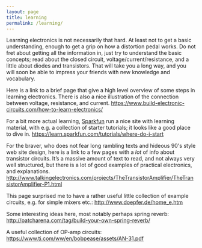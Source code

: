 ```yaml
---
layout: page
title: learning
permalink: /learning/
---
```



Learning electronics is not necessarily that hard. At least not to get a basic understanding, enough to get a grip on how a distortion pedal works. Do not fret about getting all the information in, just try to understand the basic concepts; read about the closed circuit, voltage/current/resistance, and a little about diodes and transistors. That will take you a long way, and you will soon be able to impress your friends with new knowledge and vocabulary.

Here is a link to a brief page that give a high level overview of some steps in learning electronics. There is also a nice illustration of the connection between voltage, resistance, and current. 
<https://www.build-electronic-circuits.com/how-to-learn-electronics/>

For a bit more actual learning, [Sparkfun](https://www.sparkfun.com) run a nice site with learning material, with e.g. a collection of starter tutorials; it looks like a good place to dive in.
<https://learn.sparkfun.com/tutorials/where-do-i-start>


For the braver, who does not fear long rambling texts and hideous 90's style web site design, here is a link to a few pages with a _lot_ of info about transistor circuits. It’s a massive amount of text to read, and not always very well structured, but there is a lot of good examples of practical electronics, and explanations. 
<http://www.talkingelectronics.com/projects/TheTransistorAmplifier/TheTransistorAmplifier-P1.html>


This page surprised me to have a rather useful little collection of example circuits, e.g. for simple mixers etc.: 
<http://www.doepfer.de/home_e.htm>

Some interesting ideas here, most notably perhaps spring reverb:
<http://patcharena.com/tag/build-your-own-spring-reverb/>


A useful collection of OP-amp circuits: 
<https://www.ti.com/ww/en/bobpease/assets/AN-31.pdf>